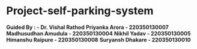 # Project-self-parking-system

**Guided By : - Dr. Vishal Rathod**
**Priyanka Arora - 220350130007**
**Madhusudhan Amudula - 220350130004**
**Nikhil Yadav - 220350130005**
**Himanshu Raipure - 220350130008**
**Suryansh Dhakare - 220350130010**

